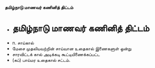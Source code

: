 **தமிழ்நாடு மாணவர் கணினித் திட்டம்**
- # தமிழ்நாடு மாணவர் கணினித் திட்டம்
- n. சாய்கால்
- மேசை முதலியவற்றின் சாய்வான உதைகால் இணைகளுள் ஒன்று
- சாரவிட்டக் கால் அடிக்கடி கூட்டியிணைக்கப்பட்ட
- (கப்) பாய்மர உதைகால் சட்டம்.

